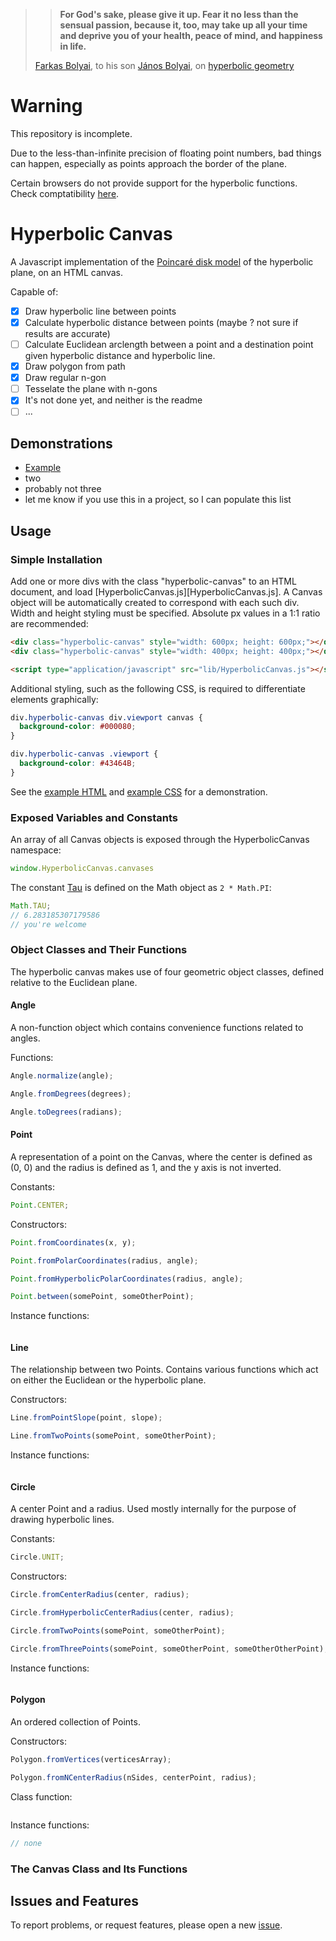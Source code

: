 > > **For God's sake, please give it up. Fear it no less than the sensual passion, because it, too, may take up all your time and deprive you of your health, peace of mind, and happiness in life.**
>
> [Farkas Bolyai][farkas], to his son [János Bolyai][jános], on [hyperbolic geometry][hyperbolicgeometry]

[farkas]: https://en.wikipedia.org/wiki/Farkas_Bolyai
[jános]: https://en.wikipedia.org/wiki/J%C3%A1nos_Bolyai
[hyperbolicgeometry]: https://en.wikipedia.org/wiki/Hyperbolic_geometry

# Warning
This repository is incomplete.

Due to the less-than-infinite precision of floating point numbers, bad things can happen, especially as points approach the border of the plane.

Certain browsers do not provide support for the hyperbolic functions.  Check comptatibility [here][comptatibility].

[comptatibility]: https://developer.mozilla.org/en-US/docs/Web/JavaScript/Reference/Global_Objects/Math/atanh#Browser_compatibility

# Hyperbolic Canvas
A Javascript implementation of the [Poincaré disk model][diskmodel] of the hyperbolic plane, on an HTML canvas.

Capable of:

- [x] Draw hyperbolic line between points
- [x] Calculate hyperbolic distance between points (maybe ?  not sure if results are accurate)
- [ ] Calculate Euclidean arclength between a point and a destination point given hyperbolic distance and hyperbolic line.
- [x] Draw polygon from path
- [x] Draw regular n-gon
- [ ] Tesselate the plane with n-gons
- [x] It's not done yet, and neither is the readme
- [ ] ...

[diskmodel]: https://en.wikipedia.org/wiki/Poincar%C3%A9_disk_model

## Demonstrations
* [Example][example]
* two
* probably not three
* let me know if you use this in a project, so I can populate this list

[example]: http://ItsNickBarry.github.io/hyperbolic-canvas/example.html

## Usage
### Simple Installation
Add one or more divs with the class "hyperbolic-canvas" to an HTML document, and load [HyperbolicCanvas.js][HyperbolicCanvas.js].  A Canvas object will be automatically created to correspond with each such div.  Width and height styling must be specified.  Absolute px values in a 1:1 ratio are recommended:

```html
<div class="hyperbolic-canvas" style="width: 600px; height: 600px;"></div>
<div class="hyperbolic-canvas" style="width: 400px; height: 400px;"></div>

<script type="application/javascript" src="lib/HyperbolicCanvas.js"></script>
```

Additional styling, such as the following CSS, is required to differentiate elements graphically:
```css
div.hyperbolic-canvas div.viewport canvas {
  background-color: #000080;
}

div.hyperbolic-canvas .viewport {
  background-color: #43464B;
}
```
See the [example HTML][html] and [example CSS][css] for a demonstration.

[html]: ./example.html
[css]: ./example.css

### Exposed Variables and Constants
An array of all Canvas objects is exposed through the HyperbolicCanvas namespace:

```javascript
window.HyperbolicCanvas.canvases
```

The constant [Tau][manifesto] is defined on the Math object as `2 * Math.PI`:

```javascript
Math.TAU;
// 6.283185307179586
// you're welcome
```

[manifesto]: http://tauday.com/tau-manifesto

### Object Classes and Their Functions
The hyperbolic canvas makes use of four geometric object classes, defined relative to the Euclidean plane.

#### Angle
A non-function object which contains convenience functions related to angles.

Functions:

```javascript
Angle.normalize(angle);

Angle.fromDegrees(degrees);

Angle.toDegrees(radians);
```

#### Point
A representation of a point on the Canvas, where the center is defined as (0, 0) and the radius is defined as 1, and the y axis is not inverted.

Constants:

```javascript
Point.CENTER;
```

Constructors:

```javascript
Point.fromCoordinates(x, y);

Point.fromPolarCoordinates(radius, angle);

Point.fromHyperbolicPolarCoordinates(radius, angle);

Point.between(somePoint, someOtherPoint);
```

Instance functions:

```javascript

```

#### Line
The relationship between two Points.  Contains various functions which act on either the Euclidean or the hyperbolic plane.

Constructors:

```javascript
Line.fromPointSlope(point, slope);

Line.fromTwoPoints(somePoint, someOtherPoint);
```

Instance functions:

```javascript

```

#### Circle
A center Point and a radius.  Used mostly internally for the purpose of drawing hyperbolic lines.

Constants:

```javascript
Circle.UNIT;
```

Constructors:

```javascript
Circle.fromCenterRadius(center, radius);

Circle.fromHyperbolicCenterRadius(center, radius);

Circle.fromTwoPoints(somePoint, someOtherPoint);

Circle.fromThreePoints(somePoint, someOtherPoint, someOtherOtherPoint);
```

Instance functions:

```javascript

```

#### Polygon
An ordered collection of Points.

Constructors:

```javascript
Polygon.fromVertices(verticesArray);

Polygon.fromNCenterRadius(nSides, centerPoint, radius);
```

Class function:

```javascript

```

Instance functions:

```javascript
// none
```

### The Canvas Class and Its Functions

## Issues and Features
<!-- // "edge cases" (ha!) in which a point sufficiently close to boundary is NaN due to floating point math -->

To report problems, or request features, please open a new [issue][issue].

[issue]: ./../../issues
